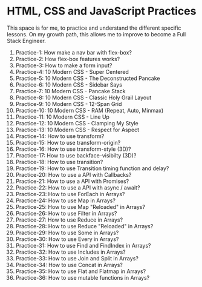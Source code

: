 # HTML, CSS and JavaScript Practices

This space is for me, to practice and understand the different specific lessons. On my growth path, this allows me to improve to become a Full Stack Engineer.

1. Practice-1: How make a nav bar with flex-box?
2. Practice-2: How flex-box features works?
3. Practice-3: How to make a form input?
4. Practice-4: 10 Modern CSS - Super Centered
5. Practice-5: 10 Modern CSS - The Deconstructed Pancake
6. Practice-6: 10 Modern CSS - Sidebar Says
7. Practice-7: 10 Modern CSS - Pancake Stack
8. Practice-8: 10 Modern CSS - Classic Holy Grail Layout
9. Practice-9: 10 Modern CSS - 12-Span Grid
10. Practice-10: 10 Modern CSS - RAM (Repeat, Auto, Minmax)
11. Practice-11: 10 Modern CSS - Line Up
12. Practice-12: 10 Modern CSS - Clamping My Style
13. Practice-13: 10 Modern CSS - Respect for Aspect
14. Practice-14: How to use transform?
15. Practice-15: How to use transform-origin?
16. Practice-16: How to use transform-style (3D)?
17. Practice-17: How to use backface-visibilty (3D)?
18. Practice-18: How to use transition?
19. Practice-19: How to use Transition timing function and delay?
20. Practice-20: How to use a API with Callbacks?
21. Practice-21: How to use a API with Promises?
22. Practice-22: How to use a API with async / await?
23. Practice-23: How to use ForEach in Arrays?
24. Practice-24: How to use Map in Arrays?
25. Practice-25: How to use Map "Reloaded" in Arrays?
26. Practice-26: How to use Filter in Arrays?
27. Practice-27: How to use Reduce in Arrays?
28. Practice-28: How to use Reduce "Reloaded" in Arrays?
29. Practice-29: How to use Some in Arrays?
30. Practice-30: How to use Every in Arrays?
31. Practice-31: How to use Find and FindIndex in Arrays?
32. Practice-32: How to use Includes in Arrays?
33. Practice-33: How to use Join and Split in Arrays?
34. Practice-34: How to use Concat in Arrays?
35. Practice-35: How to use Flat and Flatmap in Arrays?
36. Practice-36: How to use mutable functions in Arrays?